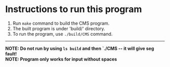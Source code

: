 # Instructions to run this program

1) Run `make` command to build the CMS program.  
2) The built program is under 'build/' directory.  
3) To run the program, use `./build/CMS` command. 

---

**NOTE: Do not run by using `ls build` and then `./CMS -- it will give seg fault!**  
**NOTE: Program only works for input without spaces**  

